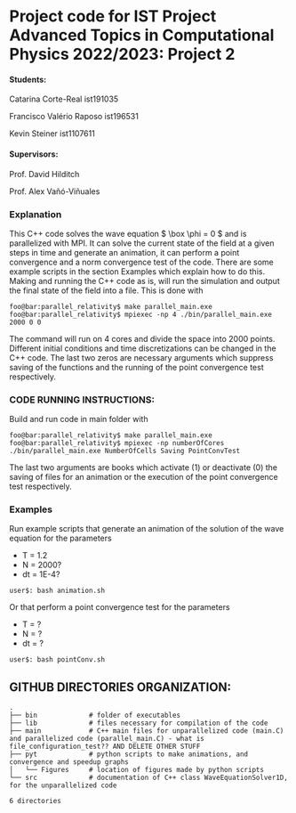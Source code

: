 # Project code for IST Project Advanced Topics in Computational Physics 2022/2023: Project 2


#### Students: 

Catarina Corte-Real ist191035

Francisco Valério Raposo ist196531

Kevin Steiner ist1107611

#### Supervisors:

Prof. David Hilditch

Prof. Alex Vañó-Viñuales

### Explanation

This C++ code solves the wave equation $ \box \phi = 0 $ and is parallelized with MPI. It can solve the current state of the field at a given steps in time and generate an animation, it can perform a point convergence and a norm convergence test of the code.  There are some example scripts in the section Examples which explain how to do this. Making and running the C++ code as is, will run the simulation and output the final state of the field into a file. This is done with

```shell
foo@bar:parallel_relativity$ make parallel_main.exe
foo@bar:parallel_relativity$ mpiexec -np 4 ./bin/parallel_main.exe 2000 0 0
```

The command will run on 4 cores and divide the space into 2000 points. Different initial conditions and time discretizations can be changed in the C++ code. The last two zeros are necessary arguments which suppress saving of the functions and the running of the point convergence test respectively.


### CODE RUNNING INSTRUCTIONS:

Build and run code in main folder with
```shell
foo@bar:parallel_relativity$ make parallel_main.exe
foo@bar:parallel_relativity$ mpiexec -np numberOfCores ./bin/parallel_main.exe NumberOfCells Saving PointConvTest
```

The last two arguments are books which activate (1) or deactivate (0) the saving of files for an animation or the execution of the point convergence test respectively.

### Examples
Run example scripts that generate an animation of the solution of the wave equation for the parameters

* T = 1.2
* N = 2000?
* dt = 1E-4?
```shell
user$: bash animation.sh
```

Or that perform a point convergence test for the parameters 
* T = ?
* N = ?
* dt = ?
```shell
user$: bash pointConv.sh
```




## GITHUB DIRECTORIES ORGANIZATION:

```
.
├── bin				# folder of executables
├── lib				# files necessary for compilation of the code
├── main			# C++ main files for unparallelized code (main.C) and parallelized code (parallel_main.C) - what is file_configuration_test?? AND DELETE OTHER STUFF
├── pyt				# python scripts to make animations, and convergence and speedup graphs
│   └── Figures		# location of figures made by python scripts
└── src				# documentation of C++ class WaveEquationSolver1D, for the unparallelized code

6 directories

```
